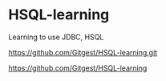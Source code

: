 # HSQL-learning
Learning to use JDBC, HSQL

https://github.com/Gitgest/HSQL-learning.git

https://github.com/Gitgest/HSQL-learning
